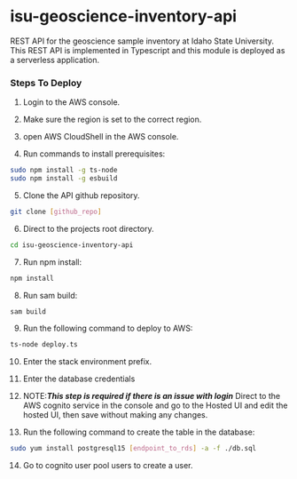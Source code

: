 # isu-geoscience-inventory-api

REST API for the geoscience sample inventory at Idaho State University. This REST API is implemented in Typescript and this module is deployed as a serverless application.

### Steps To Deploy

1. Login to the AWS console.

2. Make sure the region is set to the correct region.

3. open AWS CloudShell in the AWS console.

4. Run commands to install prerequisites:

```bash
sudo npm install -g ts-node
sudo npm install -g esbuild
```

5. Clone the API github repository.

```bash
git clone [github_repo]
```

6. Direct to the projects root directory.

```bash
cd isu-geoscience-inventory-api
```

7. Run npm install:

```bash
npm install
```

8. Run sam build:

```bash
sam build
```

9. Run the following command to deploy to AWS:

```bash
ts-node deploy.ts
```

10. Enter the stack environment prefix.

11. Enter the database credentials

12. NOTE:**_This step is required if there is an issue with login_** Direct to the AWS cognito service in the console and go to the Hosted UI and edit the hosted UI, then save without making any changes.

13. Run the following command to create the table in the database:

```bash
sudo yum install postgresql15 [endpoint_to_rds] -a -f ./db.sql
```

14. Go to cognito user pool users to create a user.
